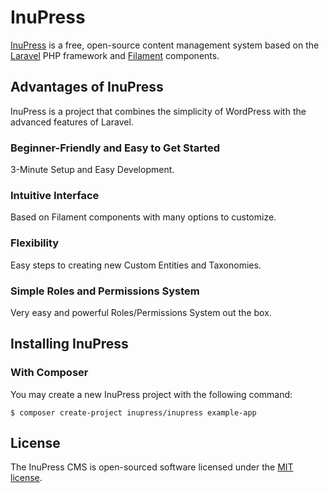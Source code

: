 # InuPress

[InuPress](https://inupress.dev) is a free, open-source content management system based on the [Laravel](https://laravel.com) PHP framework and [Filament](https://filamentphp.com/) components.

## Advantages of InuPress

InuPress is a project that combines the simplicity of WordPress with the advanced features of Laravel.

### Beginner-Friendly and Easy to Get Started

3-Minute Setup and Easy Development.

### Intuitive Interface

Based on Filament components with many options to customize.

### Flexibility

Easy steps to creating new Custom Entities and Taxonomies.

### Simple Roles and Permissions System

Very easy and powerful Roles/Permissions System out the box.

## Installing InuPress

### With Composer

You may create a new InuPress project with the following command:

```
$ composer create-project inupress/inupress example-app
```

## License

The InuPress CMS is open-sourced software licensed under the [MIT license](https://opensource.org/licenses/MIT).
